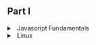 ## Part I

<details>
<summary>
<a class="btnfire small stroke"><em class="fas fa-chevron-circle-down"></em>&nbsp;&nbsp;Javascript Fundamentals</a>    
</summary>


### 🔰 1. Starting with Linux
 
 - [Understanding What Linux Is](https://javascript.info/intro)
 - [Exploring Linux History](https://javascript.info/devtools)
 - [How Linux Differs from Other Operating Systems](https://javascript.info/hello-world)


### 🔰 JavaScript Fundamentals
 - [Variables](https://javascript.info/variables)
 - [Data types](https://javascript.info/types)
 - [Interaction: alert, prompt, confirm](https://javascript.info/alert-prompt-confirm)
 - [Basic operators, maths](https://javascript.info/operators)
 - [Comparisons](https://javascript.info/comparison)
 - **[Homework](javascript/homework/javascript_fundamentals.md)**


### 🔰 Operators
 - [Conditional branching: if, '?'](https://javascript.info/ifelse)
 - [Logical operators](https://javascript.info/logical-operators)
 - [Nullish coalescing operator '??'](https://javascript.info/nullish-coalescing-operator)
 - [Loops: while and for](https://javascript.info/while-for)
 - [The "switch" statement](https://javascript.info/switch)
  - **[Homework](javascript/homework/operators.md)**


### 🔰 Data types
 - [Primitives](https://javascript.info/primitives-methods)
 - [Numbers](https://javascript.info/number)
 - [Strings](https://javascript.info/string)
 - [Arrays][https://javascript.info/array]
 - [Array methods](https://javascript.info/array-methods)
 - [Destructuring methods](https://javascript.info/destructuring-assignment)

### 🔰 Functions
 - [Functions](https://javascript.info/function-basics)
 - [Function expressions](https://javascript.info/function-expressions)
 - [Arrow functions, the basics](https://javascript.info/arrow-functions-basics)
 - [The "new Function" syntax](https://javascript.info/new-function)
 - [Decorators and forwarding, call/apply](https://javascript.info/call-apply-decorators)
 - [Function binding](https://javascript.info/bind)
 - **[Homework](javascript/homework/functions.md)**


### 🔰 Objects
 - [Objects](https://javascript.info/object)
 - [Primitives](https://javascript.info/primitives-methods)
 - [Reference Type](https://javascript.info/reference-type)
 - [Object references and copying](https://javascript.info/object-copy)
 - [Object keys](https://javascript.info/keys-values-entries)
 - [Garbage collection](https://javascript.info/garbage-collection)
 - [Object methods, "this"](https://javascript.info/object-methods)
 - [Constructor, operator "new"](https://javascript.info/constructor-new)
 - [Optional chaining '?'](https://javascript.info/optional-chaining)
 - [JSON](https://javascript.info/json)
 - 
 - **[Homework](javascript/homework/objects.md)**

### 🔰 Additional topics part one
 - [Rest parameters and spread syntax](https://javascript.info/rest-parameters-spread)
 - [Data time](https://javascript.info/date)
 - [Variable scope, closure](https://javascript.info/closure)
 - [Global object](https://javascript.info/global-object)
 - [Scheduling: setTimeout and setInterval](https://javascript.info/settimeout-setinterval)
 - [Arrow functions revisited](https://javascript.info/arrow-functions)

</details>

<details>
<summary>
<a class="btnfire small stroke"><em class="fas fa-chevron-circle-down"></em>&nbsp;&nbsp;Linux</a>    
</summary>

  - <details>
    <summary>
    <a class="btnfire small stroke"><em class="fas fa-chevron-circle-down"></em>&nbsp;&nbsp;Part I</a>    
    </summary>

    ### :blush: Getting Started 1 

    - <details>
      <summary>
      <a class="btnfire small stroke"><em class="fas fa-chevron-circle-down"></em>&nbsp;&nbsp;Chapter 1  </a>  


      </summary>

      ##### :smiley: Starting with Linux 3

      - [Understanding What Linux Is 4]()
      - [Understanding How Linux Differs from Other Operating Systems 6]()
      - [Exploring Linux History 7]()
      - [Free-flowing UNIX culture at Bell Labs 7]()
      - [Commercial UNIX 9]()
      - [GNU transitions UNIX to freedom 11]()
      - [BSD loses some steam 12]()
      - [Linus builds the missing piece 13]()
      - [OSI open source definition 14]()
      - [Understanding How Linux Distributions Emerged 16]()
      - [Choosing a Red Hat distribution 16]()
      - [Choosing Ubuntu or another Debian distribution 19]()
      - [Finding Professional Opportunities with Linux Today 19]()
      - [Understanding how companies make money with Linux 20]()
      - [Becoming Red Hat certified 21]()
      - [Summary 25]()
  
      </details>

    - <details>
      <summary>
      <a class="btnfire small stroke"><em class="fas fa-chevron-circle-down"></em>&nbsp;&nbsp;Chapter 2 </a>    
      </summary>

      ##### :smiley: Creating the Perfect Linux Desktop 27
      - [Understanding Linux Desktop Technology 28]()
      - [Starting with the Fedora GNOME Desktop Live image 30]()
      - [Using the GNOME 3 Desktop 31]()
      - [After the computer boots up 31]()
      - [Setting up the GNOME 3 desktop 38]()
      - [Extending the GNOME 3 desktop 39]()
      - [Starting with desktop applications 41]()
      - [Stopping the GNOME 3 desktop 46]()
      - [Using the GNOME 2 Desktop 46]()
      - [Using the Metacity window manager 48]()
      - [Changing GNOME’s appearance 49]()
      - [Using the GNOME panels 50]()
      - [Adding 3D effects with AIGLX 54]()
      - [Summary 57]()
      - [Exercises 57]()

      </details>
    </details>

  - <details>
    <summary>
    <a class="btnfire small stroke"><em class="fas fa-chevron-circle-down"></em>&nbsp;&nbsp;Part II </a>    
    </summary>

    ### :blush: Becoming a Linux Power User 59
    - <details>
      <summary>
      <a class="btnfire small stroke"><em class="fas fa-chevron-circle-down"></em>&nbsp;&nbsp;Chapter 3</a>    
      </summary>

      ##### :smiley: Using the Shell 61
      - [About Shells and Terminal Windows 62]()
      - [Using the shell prompt 63]()
      - [Using a Terminal window 63]()
      - [Using virtual consoles 65]()
      - [Choosing Your Shell 65]()
      - [Running Commands 66]()
      - [Understanding command syntax 67]()
      - [Locating commands 70]()
      - [Recalling Commands Using Command History 72]()
      - [Command-line editing 73]()
      - [Command-line completion 75]()
      - [Command-line recall 76]()
      - [Connecting and Expanding Commands 78]()
      - [Piping between commands 78]()
      - [Sequential commands 79]()
      - [Background commands 79]()
      - [Expanding commands 80]()
      - [Expanding arithmetic expressions 80]()
      - [Expanding variables 80]()
      - [Using Shell Variables 81]()
      - [Creating and using aliases 81]()
      - [Exiting the shell 83]()
      - [Creating Your Shell Environment 84]()
      - [Configuring your shell 84]()
      - [Setting your prompt 85]()
      - [Adding environment variables 87]()
      - [Getting Information about Commands 88]()
      - [Summary 90]()
      - [Exercises 90]()

      </details>

    - <details>
      <summary>
      <a class="btnfire small stroke"><em class="fas fa-chevron-circle-down"></em>&nbsp;&nbsp;Chapter 4</a>    
      </summary>

      ##### :smiley: Moving Around the Filesystem 93
      - [Using Basic Filesystem Commands 96]()
      - [Using Metacharacters and Operators 98]()
      - [Using file-matching metacharacters 98]()
      - [Using file-redirection metacharacters 99]()
      - [Using brace expansion characters 101]()
      - [Listing Files and Directories 101]()
      - [Understanding File Permissions and Ownership 105]()
      - [Changing permissions with chmod (numbers) 106]()
      - [Changing permissions with chmod (letters) 107]()
      - [Setting default file permission with umask 108]()
      - [Changing file ownership 109]()
      - [Moving, Copying, and Removing Files 109]()
      - [Summary 111]()
      - [Exercises 111]()

      </details>

    - <details>
      <summary>
      <a class="btnfire small stroke"><em class="fas fa-chevron-circle-down"></em>&nbsp;&nbsp;Chapter 5</a>    
      </summary>

      ##### :smiley: Working with Text Files 113
      - [Editing Files with vim and vi 113]()
      - [Starting with vi 115]()
      - [Skipping around in the file 119]()
      - [Searching for text 119]()
      - [Using ex mode 120]()
      - [Learning more about vi and vim 120]()
      - [Finding Files 120]()
      - [Using locate to find files by name 121]()
      - [Searching for files with find 122]()
      - [Searching in files with grep 128]()
      - [Summary 129]()
      - [Exercises 129]()
      - []()
      </details>

    - <details>
      <summary>
      <a class="btnfire small stroke"><em class="fas fa-chevron-circle-down"></em>&nbsp;&nbsp;Chapter 6</a>    
      </summary>

      ##### :smiley: Managing Running Processes 131
      - [Understanding Processes 131]()
      - [Listing Processes 132]()
      - [Listing processes with ps 132]()
      - [Listing and changing processes with top 134]()
      - [Listing processes with System Monitor 136]()
      - [Managing Background and Foreground Processes 137]() 
      - [Starting background processes 138]()
      - [Using foreground and background commands 139]()
      - [Killing and Renicing Processes140]()
      - [Killing processes with kill and killall 140]()
      - [Setting processor priority with nice and renice 142]()
      - [Limiting Processes with cgroups 143]()
      - [Summary 144]()
      - [Exercises 145]()

      </details>

    - <details>
      <summary>
      <a class="btnfire small stroke"><em class="fas fa-chevron-circle-down"></em>&nbsp;&nbsp;Chapter 7</a>    
      </summary>

      ##### :smiley: Writing Simple Shell Scripts 147
      - [Understanding Shell Scripts 147]()
      - [Executing and debugging shell scripts 148]()
      - [Understanding shell variables 149]()
      - [Performing arithmetic in shell scripts 152]()
      - [Using programming constructs in shell scripts 153]()
      - [Trying some useful text manipulation programs 159]()
      - [Using simple shell scripts 161]()
      - [Summary 163]()
      - [Exercises 163]()
      - []()

      </details>

  - <details>
    <summary>
    <a class="btnfire small stroke"><em class="fas fa-chevron-circle-down"></em>&nbsp;&nbsp;Part III</a>    
    </summary>

    ### :blush: Becoming a Linux System Administrator 165
    - <details>
      <summary>
      <a class="btnfire small stroke"><em class="fas fa-chevron-circle-down"></em>&nbsp;&nbsp;Chapter 8</a>    
      </summary>

      ##### :smiley: Learning System Administration 167
      - [Understanding System Administration 167]()
      - [Using Graphical Administration Tools 169]()
      - [Using the root User Account 174]()
      - [Exploring Administrative Commands, Configuration Files, and Log Files 178]()
      - [Administrative commands 178]()
      - [Administrative configuration files 179]()
      - [Using Other Administrative Accounts 185]()
      - [Checking and Configuring Hardware 186]()
      - [Checking your hardware 187]()
      - [Managing removable hardware 189]()
      - [Working with loadable modules 191]()
      - [Summary 193]()
      - [Exercises 193]()

      </details>

    - <details>
      <summary>
      <a class="btnfire small stroke"><em class="fas fa-chevron-circle-down"></em>&nbsp;&nbsp;Chapter 9</a>    
      </summary>

      ##### :smiley: Installing Linux 195
      - [Choosing a Computer 196]()
      - [Installing Fedora from Live Media 198]()
      - [Installing Red Hat Enterprise Linux from Installation Media 201]()
      - [Understanding Cloud-Based Installations 204]()
      - [Installing Linux in the Enterprise 205]()
      - [Exploring Common Installation Topics 207]()
      - [Upgrading or installing from scratch 207]()
      - [Dual booting 208]()
      - [Installing Linux to run virtually 209]()
      - [Using installation boot options 210]()
      - [Using specialized storage 213]()
      - [Partitioning hard drives 214]()
      - [Using the GRUB boot loader 217]()
      - [Summary 219]()
      - [Exercises 219]()

      </details>

    - <details>
      <summary>
      <a class="btnfire small stroke"><em class="fas fa-chevron-circle-down"></em>&nbsp;&nbsp;Chapter 10</a>    
      </summary>

      ##### :smiley: Getting and Managing Software 221
      - [Managing Software on the Desktop 221]()
      - [Going Beyond the Software Window 223]()
      - [Understanding Linux RPM and DEB Software Packaging 224]()
      - [Understanding DEB packaging 225]()
      - [Understanding RPM packaging 226]()
      - [Managing RPM Packages with YUM 229]()
      - [Transitioning from yum to dnf 229]()
      - [Understanding how yum works 229]()
      - [Using YUM with third-party software repositories 233]()
      - [Managing software with the yum command 233]()
      - [Installing, Querying, and Verifying Software with the rpm Command 241]()
      - [Installing and removing packages with rpm 241]()
      - [Querying rpm information 242]()
      - [Verifying RPM packages 244]()
      - [Managing Software in the Enterprise 245]()
      - [Summary 246]()
      - [Exercises 247]()

      </details>

    - <details>
      <summary>
      <a class="btnfire small stroke"><em class="fas fa-chevron-circle-down"></em>&nbsp;&nbsp;Chapter 11</a>    
      </summary>

      ##### :smiley: Managing User Accounts 249
      - [Creating User Accounts 249]()
      - [Adding users with useradd 252]()
      - [Setting user defaults 255]()
      - [Modifying users with usermod 257]()
      - [Deleting users with userdel 258]()
      - [Understanding Group Accounts 259]()
      - [Using group accounts 259]()
      - [Creating group accounts 260]()
      - [Managing Users in the Enterprise 261]()
      - [Setting permissions with Access Control Lists 262]()
      - [Centralizing User Accounts 269]()
      - [Summary 270]()
      - [Exercises 270]()

      </details>

    - <details>
      <summary>
      <a class="btnfire small stroke"><em class="fas fa-chevron-circle-down"></em>&nbsp;&nbsp;Chapter 12</a>    
      </summary>

      ##### :smiley: Managing Disks and Filesystems 273
      - [Understanding Disk Storage 273]()
      - [Partitioning Hard Disks 275]()
      - [Understanding partition tables 275]()
      - [Viewing disk partitions 276]()
      - [Creating a single-partition disk 277]()
      - [Creating a multiple-partition disk 281]()
      - [Using Logical Volume Manager Partitions 285]()
      - [Checking an existing LVM 286]()
      - [Creating LVM logical volumes 289]()
      - [Growing LVM logical volumes 290]()
      - [Mounting Filesystems 291]()
      - [Supported filesystems 291]()
      - [Enabling swap areas 293]()
      - [Disabling swap area 294]()
      - [Using the fstab file to define mountable file systems 295]()
      - [Using the mount command to mount file systems 297]()
      - [Mounting a disk image in loopback 298]()
      - [Using the umount command 299]()
      - [Using the mkfs Command to Create a Filesystem 300]()
      - [Managing Storage with Cockpit 301]()
      - [Summary 303]()
      - [Exercises 303]()

      </details>

    </details>

  - <details>
    <summary>
    <a class="btnfire small stroke"><em class="fas fa-chevron-circle-down"></em>&nbsp;&nbsp;Part IV</a>    
    </summary>

    ### :blush: Becoming a Linux Server Administrator 305
    </details>

  - <details>
    <summary>
    <a class="btnfire small stroke"><em class="fas fa-chevron-circle-down"></em>&nbsp;&nbsp;Part V</a>    
    </summary>

    ### :blush: Learning Linux Security Techniques 563
    </details>

  - <details>
    <summary>
    <a class="btnfire small stroke"><em class="fas fa-chevron-circle-down"></em>&nbsp;&nbsp;Part VI</a>    
    </summary>

    ### :blush: Engaging with Cloud Computing 691
    </details>

  - <details>
    <summary>
    <a class="btnfire small stroke"><em class="fas fa-chevron-circle-down"></em>&nbsp;&nbsp;Part VII</a>    
    </summary>

    ### :blush: Appendixes 785

    </details>

</details>
